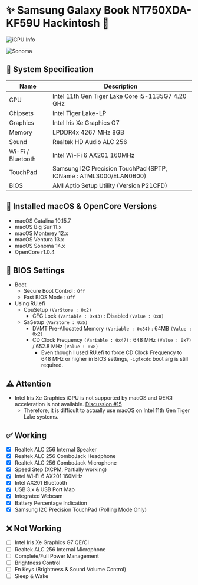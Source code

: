 # ✨ Samsung Galaxy Book NT750XDA-KF59U Hackintosh 🌌

![iGPU Info](https://github.com/lshbluesky/Samsung-NT750XDA-KF59U-Hackintosh/assets/61459016/d66c1321-5d2b-4ac1-a0a6-89bef2fcfed6)

![Sonoma](https://github.com/lshbluesky/Samsung-NT750XDA-KF59U-Hackintosh/assets/61459016/d2c46935-07e5-4de5-9edc-f0e4c16235f3)

## 🌿 System Specification
| Name | Description |
| - | - |
| CPU | Intel 11th Gen Tiger Lake Core i5-1135G7 4.20 GHz |
| Chipsets | Intel Tiger Lake-LP |
| Graphics | Intel Iris Xe Graphics G7 |
| Memory | LPDDR4x 4267 MHz 8GB |
| Sound | Realtek HD Audio ALC 256 |
| Wi-Fi / Bluetooth | Intel Wi-Fi 6 AX201 160MHz |
| TouchPad | Samsung I2C Precision TouchPad (SPTP, IOName : ATML3000/ELAN0B00) |
| BIOS | AMI Aptio Setup Utility (Version P21CFD) |

## 🍃 Installed macOS & OpenCore Versions
- macOS Catalina 10.15.7
- macOS Big Sur 11.x
- macOS Monterey 12.x
- macOS Ventura 13.x
- macOS Sonoma 14.x
- OpenCore r1.0.4

## 🍁 BIOS Settings
- Boot
  - Secure Boot Control : `Off`
  - Fast BIOS Mode : `Off`
- Using RU.efi
  - CpuSetup `(VarStore : 0x2)`
    - CFG Lock `(Variable : 0x43)` : Disabled `(Value : 0x0)`
  - SaSetup `(VarStore : 0x5)`
    - DVMT Pre-Allocated Memory `(Variable : 0x84)` : 64MB `(Value : 0x2)`
    - CD Clock Frequency `(Variable : 0x47)` : 648 MHz `(Value : 0x7)` / 652.8 MHz `(Value : 0x8)`
      - Even though I used RU.efi to force CD Clock Frequency to 648 MHz or higher in BIOS settings, `-igfxcdc` boot arg is still required.

## ⚠️ Attention
- Intel Iris Xe Graphics iGPU is not supported by macOS and QE/CI acceleration is not available. [Discussion #15](https://github.com/lshbluesky/Samsung-NT750XDA-KF59U-Hackintosh/discussions/15)
  - Therefore, it is difficult to actually use macOS on Intel 11th Gen Tiger Lake systems.

## ✅ Working
- [X] Realtek ALC 256 Internal Speaker
- [X] Realtek ALC 256 ComboJack Headphone
- [X] Realtek ALC 256 ComboJack Microphone
- [X] Speed Step (XCPM, Partially working)
- [X] Intel Wi-Fi 6 AX201 160MHz
- [X] Intel AX201 Bluetooth
- [X] USB 3.x & USB Port Map
- [X] Integrated Webcam
- [X] Battery Percentage Indication
- [X] Samsung I2C Precision TouchPad (Polling Mode Only)

## ❌ Not Working
- [ ] Intel Iris Xe Graphics G7 QE/CI
- [ ] Realtek ALC 256 Internal Microphone
- [ ] Complete/Full Power Management
- [ ] Brightness Control
- [ ] Fn Keys (Brightness & Sound Volume Control)
- [ ] Sleep & Wake
